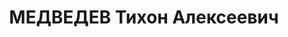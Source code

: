 ---
title: МЕДВЕДЕВ Тихон Алексеевич
description: Род. в 1905 в г. Екатеринославе. Украинец, образование высшее. заключенный
  Норильлага. Арестован 14.06.1944. Обвинение по ст. 58-10 УК РСФСР. Осужден 01.09.1944
  Таймырским окрсудом на 10 лет ИТЛ. Реабилитирован 22.07.1957 СК ВС РСФСР (П-13583).
---